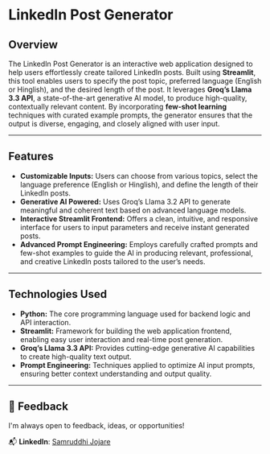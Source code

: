 # LinkedIn Post Generator

## Overview
The LinkedIn Post Generator is an interactive web application designed to help users effortlessly create tailored LinkedIn posts. Built using **Streamlit**, this tool enables users to specify the post topic, preferred language (English or Hinglish), and the desired length of the post. It leverages **Groq’s Llama 3.3 API**, a state-of-the-art generative AI model, to produce high-quality, contextually relevant content. By incorporating **few-shot learning** techniques with curated example prompts, the generator ensures that the output is diverse, engaging, and closely aligned with user input.

---

## Features
- **Customizable Inputs:** Users can choose from various topics, select the language preference (English or Hinglish), and define the length of their LinkedIn posts.
- **Generative AI Powered:** Uses Groq’s Llama 3.2 API to generate meaningful and coherent text based on advanced language models.
- **Interactive Streamlit Frontend:** Offers a clean, intuitive, and responsive interface for users to input parameters and receive instant generated posts.
- **Advanced Prompt Engineering:** Employs carefully crafted prompts and few-shot examples to guide the AI in producing relevant, professional, and creative LinkedIn posts tailored to the user’s needs.

---

## Technologies Used
- **Python:** The core programming language used for backend logic and API interaction.
- **Streamlit:** Framework for building the web application frontend, enabling easy user interaction and real-time post generation.
- **Groq’s Llama 3.3 API:** Provides cutting-edge generative AI capabilities to create high-quality text output.
- **Prompt Engineering:** Techniques applied to optimize AI input prompts, ensuring better context understanding and output quality.

---

## 🤝 Feedback
I'm always open to feedback, ideas, or opportunities!  

📬 **LinkedIn**: [Samruddhi Jojare](https://www.linkedin.com/in/samruddhijojare)

